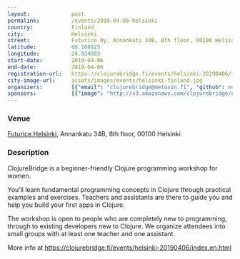 ```yaml
---
layout:             post
permalink:          /events/2019-04-06-helsinki
country:            Finland
city:               Helsinki
street:             Futurice Oy, Annankatu 34B, 8th floor, 00100 Helsinki
latitude:           60.168925
longitude:          24.934083
start-date:         2019-04-06
end-date:           2019-04-06
registration-url:   https://clojurebridge.fi/events/helsinki-20190406/index.en.html
city-image-url:     assets/images/events/helsinki-finland.jpg
organizers:         [{"email": "clojurebridge@metosin.fi", "github": null, "name": "ClojureBridge Finland", "twitter": "ClojureBridgeFI"},{"email": "yrjo.kari-koskinen@futurice.com", "name": "Yrjö Kari-Koskinen", "twitter": "ykarikos", "github": "ykarikos"}]
sponsors:           [{"image": "http://s3.amazonaws.com/clojurebridge/original/191/futurice-logo--green.jpeg?1487957113", "name": "Futurice", "url": "http://www.futurice.com/"},{"image": "http://s3.amazonaws.com/clojurebridge/original/190/metosin.jpeg?1487957077", "name": "Metosin", "url": "http://www.metosin.fi/"}]
---
```


### Venue

[Futurice Helsinki](https://futurice.com), Annankatu 34B, 8th floor, 00100 Helsinki

### Description
ClojureBridge is a beginner-friendly Clojure programming workshop for women.

You’ll learn fundamental programming concepts in Clojure through practical examples and exercises. Teachers and assistants are there to guide you and help you build your first apps in Clojure.

The workshop is open to people who are completely new to programming, through to existing developers new to Clojure. We organize attendees into small groups with at least one teacher and one assistant.

More info at https://clojurebridge.fi/events/helsinki-20190406/index.en.html
